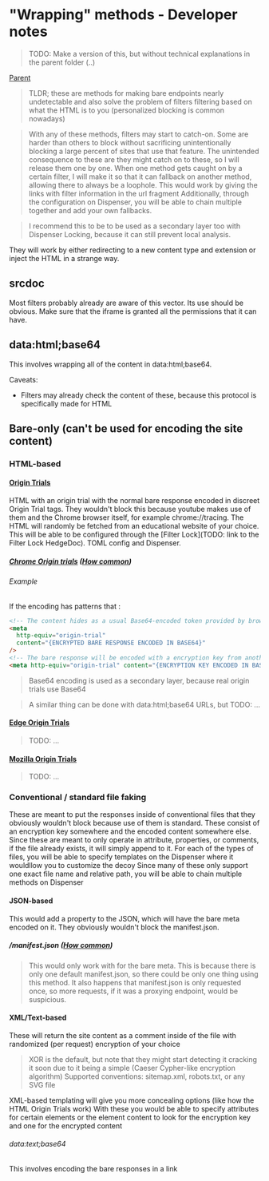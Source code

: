 # "Wrapping" methods - Developer notes

> TODO: Make a version of this, but without technical explanations in the parent folder (..)

[Parent](./Index.md)

> TLDR; these are methods for making bare endpoints nearly undetectable and also solve the problem of filters filtering based on what the HTML is to you (personalized blocking is common nowadays)

> With any of these methods, filters may start to catch-on. Some are harder than others to block without sacrificing unintentionally blocking a large percent of sites that use that feature. The unintended consequence to these are they might catch on to these, so I will release them one by one. When one method gets caught on by a certain filter, I will make it so that it can fallback on another method, allowing there to always be a loophole. This would work by giving the links with filter information in the url fragment Additionally, through the configuration on Dispenser, you will be able to chain multiple together and add your own fallbacks.

> I recommend this to be to be used as a secondary layer too with Dispenser Locking, because it can still prevent local analysis.

They will work by either redirecting to a new content type and extension or inject the HTML in a strange way.

## srcdoc

Most filters probably already are aware of this vector. Its use should be obvious. Make sure that the iframe is granted all the permissions that it can have.

## data:html;base64

This involves wrapping all of the content in data:html;base64.

Caveats:

- Filters may already check the content of these, because this protocol is specifically made for HTML

## Bare-only (can't be used for encoding the site content)

### HTML-based

#### [Origin Trials](https://github.com/GoogleChrome/OriginTrials/blob/gh-pages/explainer.md)

HTML with an origin trial with the normal bare response encoded in discreet Origin Trial tags. They wouldn't block this because youtube makes use of them and the Chrome browser itself, for example chrome://tracing. The HTML will randomly be fetched from an educational website of your choice. This will be able to be configured through the [Filter Lock](TODO: link to the Filter Lock HedgeDoc). TOML config and Dispenser.

##### [Chrome Origin trials](https://googlechrome.github.io/OriginTrials/developer-guide.html) ([How common](https://trends.builtwith.com/docinfo/Origin-Trials))

###### Example

If the encoding has patterns that :

```html
<!-- The content hides as a usual Base64-encoded token provided by browser developers -->
<meta
  http-equiv="origin-trial"
  content="{ENCRYPTED BARE RESPONSE ENCODED IN BASE64}"
/>
<!-- The bare response will be encoded with a encryption key from another origin-trial: -->
<meta http-equiv="origin-trial" content="{ENCRYPTION KEY ENCODED IN BASE64}" />
```

> Base64 encoding is used as a secondary layer, because real origin trials use Base64

> A similar thing can be done with data:html;base64 URLs, but TODO: ...

#### [Edge Origin Trials](https://microsoftedge.github.io/MSEdgeExplainers/origin-trials)

> TODO: ...

#### [Mozilla Origin Trials](...)

> TODO: ...

### Conventional / standard file faking

These are meant to put the responses inside of conventional files that they obviously wouldn't block because use of them is standard. These consist of an encryption key somewhere and the encoded content somewhere else.
Since these are meant to only operate in attribute, properties, or comments, if the file already exists, it will simply append to it.
For each of the types of files, you will be able to specify templates on the Dispenser where it wouldllow you to customize the decoy
Since many of these only support one exact file name and relative path, you will be able to chain multiple methods on Dispenser

#### JSON-based

This would add a property to the JSON, which will have the bare meta encoded on it. They obviously wouldn't block the manifest.json.

##### /manifest.json ([How common](https://trends.builtwith.com/docinfo/Web-App-Manifest))

> This would only work with for the bare meta. This is because there is only one default manifest.json, so there could be only one thing using this method. It also happens that manifest.json is only requested once, so more requests, if it was a proxying endpoint, would be suspicious.

#### XML/Text-based

These will return the site content as a comment inside of the file with randomized (per request) encryption of your choice

> XOR is the default, but note that they might start detecting it cracking it soon due to it being a simple (Caeser Cypher-like encryption algorithm)
> Supported conventions: sitemap.xml, robots.txt, or any SVG file

XML-based templating will give you more concealing options (like how the HTML Origin Trials work)
With these you would be able to specify attributes for certain elements or the element content to look for the encryption key and one for the encrypted content

###### data:text;base64

This involves encoding the bare responses in a link
